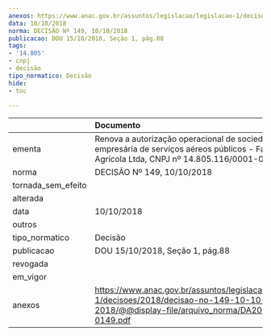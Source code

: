 ```yaml
---
anexos: https://www.anac.gov.br/assuntos/legislacao/legislacao-1/decisoes/2018/decisao-no-149-10-10-2018/@@display-file/arquivo_norma/DA2018-0149.pdf
data: 10/10/2018
norma: DECISÃO Nº 149, 10/10/2018
publicacao: DOU 15/10/2018, Seção 1, pág.88
tags:
- '14.805'
- cnpj
- decisão
tipo_normatico: Decisão
hide: 
- toc 
 
---
```


|                    | Documento                                                                                                                                      |
|:-------------------|:-----------------------------------------------------------------------------------------------------------------------------------------------|
| ementa             | Renova a autorização operacional de sociedade empresária de serviços aéreos públicos - Fama Aviação Agrícola Ltda, CNPJ nº 14.805.116/0001-02. |
| norma              | DECISÃO Nº 149, 10/10/2018                                                                                                                     |
| tornada_sem_efeito |                                                                                                                                                |
| alterada           |                                                                                                                                                |
| data               | 10/10/2018                                                                                                                                     |
| outros             |                                                                                                                                                |
| tipo_normatico     | Decisão                                                                                                                                        |
| publicacao         | DOU 15/10/2018, Seção 1, pág.88                                                                                                                |
| revogada           |                                                                                                                                                |
| em_vigor           |                                                                                                                                                |
| anexos             | https://www.anac.gov.br/assuntos/legislacao/legislacao-1/decisoes/2018/decisao-no-149-10-10-2018/@@display-file/arquivo_norma/DA2018-0149.pdf  |